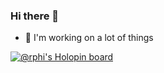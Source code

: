### Hi there 👋

<!--
**donnellan0007/donnellan0007** is a ✨ _special_ ✨ repository because its `README.md` (this file) appears on your GitHub profile. -->

- 🔭 I'm working on a lot of things

[![@rphi's Holopin board](https://holopin.io/api/user/board?user=don)](https://holopin.io/@don)

